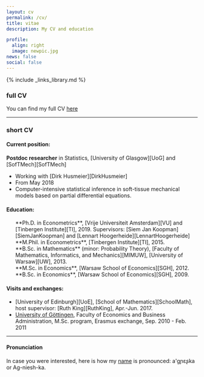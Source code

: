 ```yaml
---
layout: cv
permalink: /cv/
title: vitae
description: My CV and education

profile:
  align: right
  image: newpic.jpg
news: false
social: false
---
```

{% include _links_library.md %}
 
### full CV

You can find my full CV <a class="page-link" href="{{ '/cv/aborowska_cv.pdf' | prepend: site.baseurl | prepend: site.url }}">here</a>  

------

### short CV

#### Current position:

__Postdoc researcher__ in Statistics, [University of Glasgow][UoG] and [SofTMech][SofTMech] 

* Working with [Dirk Husmeier][DirkHusmeier]
* From May 2018
* Computer-intensive statistical inference in soft-tissue mechanical models based on partial differential equations.
 

#### Education:

<ul style="list-style: none;">
<li markdown="1"> 
<i class="fa fa-graduation-cap" aria-hidden="true"></i>
**Ph.D. in Econometrics**,  [Vrije Universiteit Amsterdam][VU] and [Tinbergen Institute][TI], 2019.
Supervisors: [Siem Jan Koopman][SiemJanKoopman] and [Lennart Hoogerheide][LennartHoogerheide]
</li>  
<li markdown="1">
<i class="fa fa-graduation-cap" aria-hidden="true"></i>
**M.Phil. in Econometrics**, [Tinbergen Institute][TI], 2015. 
</li> 
<li markdown="1"> <i class="fa fa-graduation-cap" aria-hidden="true"></i>
**B.Sc. in Mathematics** (minor: Probability Theory), [Faculty of Mathematics, Informatics, and Mechanics][MIMUW], [University of Warsaw][UW], 2013.
</li> 
<li markdown="1"> 
<i class="fa fa-graduation-cap" aria-hidden="true"></i> 
**M.Sc. in Economics**, [Warsaw School of Economics][SGH], 2012.
</li> 
<li markdown="1"> 
<i class="fa fa-graduation-cap" aria-hidden="true"></i> 
**B.Sc. in Economics**, [Warsaw School of Economics][SGH], 2009.
</li> 
</ul>  


#### Visits and exchanges:
* [University of Edinburgh][UoE], [School of Mathematics][SchoolMath], host supervisor: [Ruth King][RuthKing], Apr.-Jun. 2017.  
* [University of Göttingen](http://www.uni-goettingen.de/en/1.html), Faculty of Economics and Business Administration, M.Sc. program, Erasmus exchange, Sep. 2010 - Feb. 2011

***

#### Pronunciation
In case you were interested, here is how my <a href="https://en.wiktionary.org/wiki/Agnieszka" title="Agnieszka">name</a> is pronounced: a'g&#626;&#603;&#642;ka or Ag-niesh-ka.  